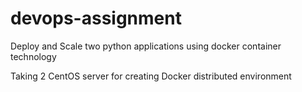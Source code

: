 # devops-assignment
Deploy and Scale two python applications using docker container technology

Taking 2 CentOS server for creating Docker distributed environment
